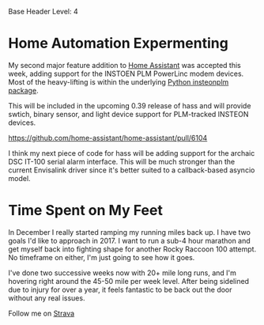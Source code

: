 Base Header Level: 4

# Home Automation Expermenting

My second major feature addition to [Home Assistant](https://home-assistant.io)
was accepted this week, adding support for the INSTOEN PLM PowerLinc modem
devices.  Most of the heavy-lifting is within the underlying
[Python insteonplm package](https://github.com/nugget/python-insteonplm).

This will be included in the upcoming 0.39 release of hass and will provide
swtich, binary sensor, and light device support for PLM-tracked INSTEON
devices.

https://github.com/home-assistant/home-assistant/pull/6104

I think my next piece of code for hass will be adding support for the archaic
DSC IT-100 serial alarm interface.  This will be much stronger than the current
Envisalink driver since it's better suited to a callback-based asyncio model.

# Time Spent on My Feet

In December I really started ramping my running miles back up.  I have two
goals I'd like to approach in 2017.  I want to run a sub-4 hour marathon and
get myself back into fighting shape for another Rocky Raccoon 100 attempt.  No
timeframe on either, I'm just going to see how it goes.

I've done two successive weeks now with 20+ mile long runs, and I'm hovering
right around the 45-50 mile per week level.  After being sidelined due to
injury for over a year, it feels fantastic to be back out the door without any
real issues.

Follow me on [Strava](https://strava.com/athletes/nugget)
